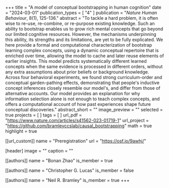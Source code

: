 +++
title = "A model of conceptual bootstrapping in human cognition"
date = "2024-03-01"
publication_types = [ "4" ]
publication = "_Nature Human Behaviour_, 8(1), 125-136."
abstract = "To tackle a hard problem, it is often wise to re-use, re-combine, or re-purpose existing knowledge. Such an ability to bootstrap enables us to grow rich mental concepts that go beyond our limited cognitive resources. However, the mechanisms underpinning this ability, its strengths and its limitations, are yet to be fully explicated. We here provide a formal and computational characterization of bootstrap learning complex concepts, using a dynamic conceptual repertoire that is enriched over time, allowing the model to cache and later reuse elements of earlier insights. This model predicts systematically different learned concepts when the same evidence is processed in different orders, without any extra assumptions about prior beliefs or background knowledge. Across four behavioral experiments, we found strong curriculum-order and conceptual garden-pathing effects, demonstrating that people's inductive concept inferences closely resemble our model's, and differ from those of alternative accounts. Our model provides an explanation for why information selection alone is not enough to teach complex concepts, and offers a computational account of how past experiences shape future conceptual discoveries."
abstract_short = ""
image_preview = ""
selected = true
projects = [ ]
tags = [ ]
url_pdf = "https://www.nature.com/articles/s41562-023-01719-1"
url_project = "https://github.com/bramleyccslab/causal_bootstrapping"
math = true
highlight = true

[[url_custom]]
name = "Preregistration"
url = "https://osf.io/9awhj/"

[header]
image = ""
caption = ""

[[authors]]
name = "Bonan Zhao"
is_member = true

[[authors]]
name = "Christopher G. Lucas"
is_member = false

[[authors]]
name = "Neil R. Bramley"
is_member = true
+++

